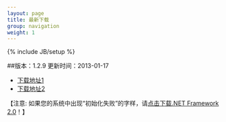 ```yaml
---
layout: page
title: 最新下载
group: navigation
weight: 1
---
```


{% include JB/setup %}

##版本：1.2.9 更新时间：2013-01-17

  - <a href="http://pan.baidu.com/share/link?shareid=178145&uk=4213912968" target="_blank">下载地址1</a>
  - <a href="http://l2.yunpan.cn/lk/QvHSaNs9cBiBh" target="_blank">下载地址2</a>
  
【注意: 如果您的系统中出现“初始化失败”的字样，请<a href="http://download.microsoft.com/download/c/6/e/c6e88215-0178-4c6c-b5f3-158ff77b1f38/NetFx20SP2_x86.exe" target="_blank">点击下载.NET Framework 2.0</a>！】
